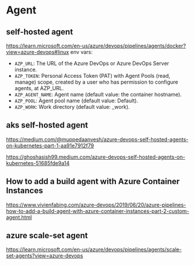 # Agent

## self-hosted agent
https://learn.microsoft.com/en-us/azure/devops/pipelines/agents/docker?view=azure-devops#linux
env vars:
- `AZP_URL`: The URL of the Azure DevOps or Azure DevOps Server instance.
- `AZP_TOKEN`: Personal Access Token (PAT) with Agent Pools (read, manage) scope, created by a user who has permission to configure agents, at AZP_URL.
- `AZP_AGENT_NAME`: Agent name (default value: the container hostname).
- `AZP_POOL`: Agent pool name (default value: Default).
- `AZP_WORK`: Work directory (default value: _work).

## aks self-hosted agent
https://medium.com/@muppedaanvesh/azure-devops-self-hosted-agents-on-kubernetes-part-1-aa91e7912f79

https://ghoshasish99.medium.com/azure-devops-self-hosted-agents-on-kubernetes-51685fde9a14

## How to add a build agent with Azure Container Instances
https://www.vivienfabing.com/azure-devops/2019/06/20/azure-pipelines-how-to-add-a-build-agent-with-azure-container-instances-part-2-custom-agent.html

## azure scale-set agent
https://learn.microsoft.com/en-us/azure/devops/pipelines/agents/scale-set-agents?view=azure-devops
